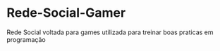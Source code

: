 # Rede-Social-Gamer
Rede Social voltada para games utilizada para treinar boas praticas em programação
